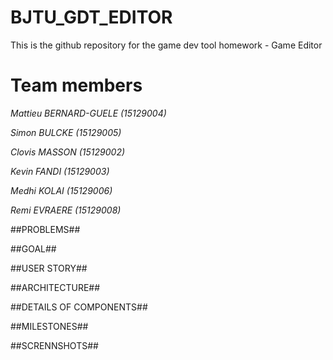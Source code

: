 # BJTU_GDT_EDITOR
This is the github repository for the game dev tool homework - Game Editor

# Team members
*Mattieu BERNARD-GUELE (15129004)* 

*Simon BULCKE (15129005)*

*Clovis MASSON (15129002)*

*Kevin FANDI (15129003)*

*Medhi KOLAI (15129006)*

*Remi EVRAERE (15129008)*


##PROBLEMS##

##GOAL##

##USER STORY##

##ARCHITECTURE##

##DETAILS OF COMPONENTS##

##MILESTONES##

##SCRENNSHOTS##